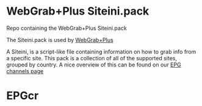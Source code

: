 # WebGrab+Plus Siteini.pack
Repo containing the WebGrab+Plus Siteini.pack

The Siteini.pack is used by [WebGrab+Plus](http://webgrabplus.com/)

A Siteini, is a script-like file containing information on how to grab info from a specific site. This pack is a collection of all of the supported sites, grouped by country. A nice overview of this can be found on our [EPG channels page](http://webgrabplus.com/epg-channels)
# EPGcr
